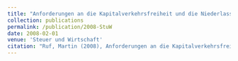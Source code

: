 ```yaml
---
title: "Anforderungen an die Kapitalverkehrsfreiheit und die Niederlassungsfreiheit im Sinne des EGV aus Sicht der Wirtschaftswissenschaften"
collection: publications
permalink: /publication/2008-StuW
date: 2008-02-01
venue: 'Steuer und Wirtschaft'
citation: "Ruf, Martin (2008), Anforderungen an die Kapitalverkehrsfreiheit und die Niederlassungsfreiheit im Sinne des EGV aus Sicht der Wirtschaftswissenschaften, Steuer und Wirtschaft 85, 62-72."
---
```


